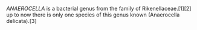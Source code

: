 _ANAEROCELLA_ is a bacterial genus from the family of Rikenellaceae.[1][2] up to now there is only one species of this genus known (Anaerocella delicata).[3]
